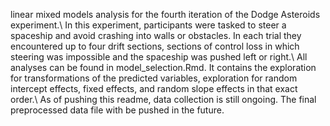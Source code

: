 linear mixed models analysis for the fourth iteration of the Dodge Asteroids experiment.\\
In this experiment, participants were tasked to steer a spaceship and avoid crashing into walls or obstacles. In each trial they encountered up to four drift sections, sections of control loss in which steering was impossible and the spaceship was pushed left or right.\\
All analyses can be found in model_selection.Rmd. It contains the exploration for transformations of the predicted variables, exploration for random intercept effects, fixed effects, and random slope effects in that exact order.\\
As of pushing this readme, data collection is still ongoing. The final preprocessed data file with be pushed in the future.
